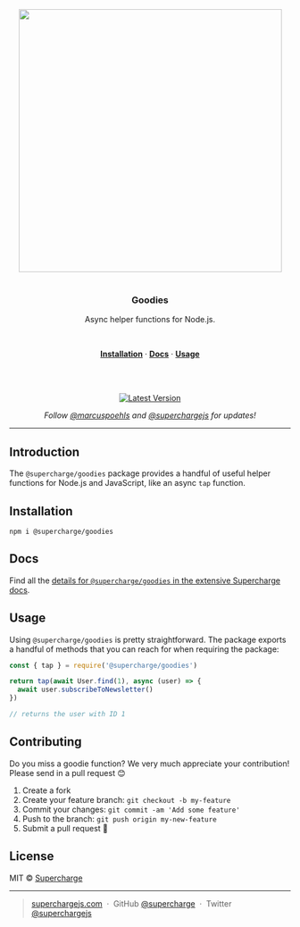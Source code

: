 <div align="center">
  <a href="https://superchargejs.com">
    <img width="471" style="max-width:100%;" src="https://superchargejs.com/images/supercharge-text.svg" />
  </a>
  <br/>
  <br/>
  <p>
    <h3>Goodies</h3>
  </p>
  <p>
    Async helper functions for Node.js.
  </p>
  <br/>
  <p>
    <a href="#installation"><strong>Installation</strong></a> ·
    <a href="#Docs"><strong>Docs</strong></a> ·
    <a href="#usage"><strong>Usage</strong></a>
  </p>
  <br/>
  <br/>
  <p>
    <a href="https://www.npmjs.com/package/@supercharge/goodies"><img src="https://img.shields.io/npm/v/@supercharge/goodies.svg" alt="Latest Version"></a>
  </p>
  <p>
    <em>Follow <a href="http://twitter.com/marcuspoehls">@marcuspoehls</a> and <a href="http://twitter.com/superchargejs">@superchargejs</a> for updates!</em>
  </p>
</div>

---

## Introduction
The `@supercharge/goodies` package provides a handful of useful helper functions for Node.js and JavaScript, like an async `tap` function.


## Installation

```
npm i @supercharge/goodies
```


## Docs
Find all the [details for `@supercharge/goodies` in the extensive Supercharge docs](https://superchargejs.com/docs/goodies).


## Usage
Using `@supercharge/goodies` is pretty straightforward. The package exports a handful of methods that you can reach for when requiring the package:

```js
const { tap } = require('@supercharge/goodies')

return tap(await User.find(1), async (user) => {
  await user.subscribeToNewsletter()
})

// returns the user with ID 1
```


## Contributing
Do you miss a goodie function? We very much appreciate your contribution! Please send in a pull request 😊

1.  Create a fork
2.  Create your feature branch: `git checkout -b my-feature`
3.  Commit your changes: `git commit -am 'Add some feature'`
4.  Push to the branch: `git push origin my-new-feature`
5.  Submit a pull request 🚀


## License
MIT © [Supercharge](https://superchargejs.com)

---

> [superchargejs.com](https://superchargejs.com) &nbsp;&middot;&nbsp;
> GitHub [@supercharge](https://github.com/supercharge/) &nbsp;&middot;&nbsp;
> Twitter [@superchargejs](https://twitter.com/superchargejs)
